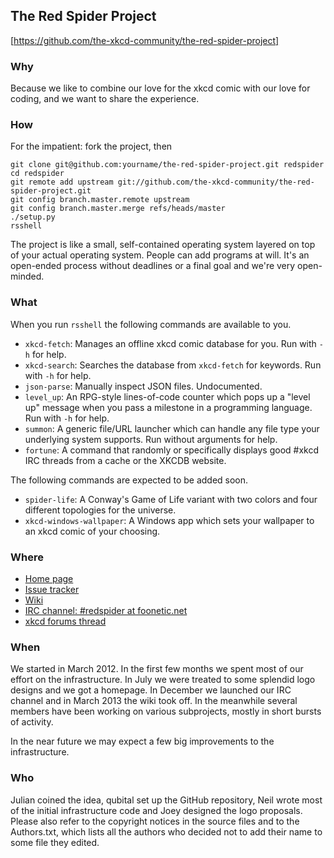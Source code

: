 The Red Spider Project
----------------------

[https://github.com/the-xkcd-community/the-red-spider-project]


### Why ###

Because we like to combine our love for the xkcd comic with our love
for coding, and we want to share the experience.


### How ###

For the impatient: fork the project, then

    git clone git@github.com:yourname/the-red-spider-project.git redspider
    cd redspider
    git remote add upstream git://github.com/the-xkcd-community/the-red-spider-project.git
    git config branch.master.remote upstream
    git config branch.master.merge refs/heads/master
    ./setup.py
    rsshell

The project is like a small, self-contained operating system layered
on top of your actual operating system. People can add programs at
will. It's an open-ended process without deadlines or a final goal and
we're very open-minded.


### What ###

When you run `rsshell` the following commands are available to you.

- `xkcd-fetch`: Manages an offline xkcd comic database for you. Run
  with `-h` for help.
- `xkcd-search`: Searches the database from `xkcd-fetch` for keywords.
  Run with `-h` for help.
- `json-parse`: Manually inspect JSON files. Undocumented.
- `level_up`: An RPG-style lines-of-code counter which pops up a
  "level up" message when you pass a milestone in a programming
  language. Run with `-h` for help.
- `summon`: A generic file/URL launcher which can handle any file type
  your underlying system supports. Run without arguments for help.
- `fortune`: A command that randomly or specifically displays good
  #xkcd IRC threads from a cache or the XKCDB website.

The following commands are expected to be added soon.

- `spider-life`: A Conway's Game of Life variant with two colors and
  four different topologies for the universe.
- `xkcd-windows-wallpaper`: A Windows app which sets your wallpaper to
  an xkcd comic of your choosing.


### Where ###

- [Home page](http://the-xkcd-community.github.com/the-red-spider-project)
- [Issue tracker](https://github.com/the-xkcd-community/the-red-spider-project/issues)
- [Wiki](https://github.com/the-xkcd-community/the-red-spider-project/wiki)
- [IRC channel: #redspider at foonetic.net](irc://irc.foonetic.net/redspider)
- [xkcd forums thread](http://forums.xkcd.com/viewtopic.php?f=11&t=81969)


### When ###

We started in March 2012. In the first few months we spent most of our
effort on the infrastructure. In July we were treated to some splendid
logo designs and we got a homepage. In December we launched our IRC
channel and in March 2013 the wiki took off. In the meanwhile several
members have been working on various subprojects, mostly in short
bursts of activity.

In the near future we may expect a few big improvements to the
infrastructure.


### Who ###

Julian coined the idea, qubital set up the GitHub repository, Neil
wrote most of the initial infrastructure code and Joey designed the
logo proposals. Please also refer to the copyright notices in the
source files and to the Authors.txt, which lists all the authors who
decided not to add their name to some file they edited.
